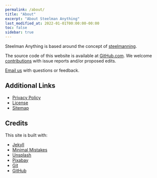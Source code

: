 ```yaml
---
permalink: /about/
title: "About"
excerpt: "About Steelman Anything"
last_modified_at: 2022-01-01T00:00:00-00:00
toc: false
sidebar: true
---
```


Steelman Anything is based around the concept of [steelmanning](/topics/steelmanning/#what-is-steelmanning).

The source code of this website is available at [GitHub.com](https://github.com/steelmananything/steelmananything). We welcome [contributions](https://github.com/steelmananything/steelmananything/blob/main/CONTRIBUTING.md#how-to-contribute) with issue reports and/or proposed edits.

[Email us](mailto:contact@steelmananything.com) with questions or feedback.

## Additional Links

* [Privacy Policy](/privacy/)
* [License](/license/)
* [Sitemap](/sitemap/)

## Credits

This site is built with:

* [Jekyll](https://jekyllrb.com)
* [Minimal Mistakes](https://mademistakes.com/work/minimal-mistakes-jekyll-theme/)
* [Unsplash](https://unsplash.com/)
* [Pixabay](https://pixabay.com/)
* [Git](http://git-scm.com/)
* [GitHub](https://github.com/)
